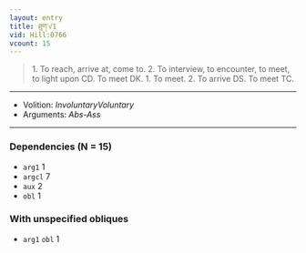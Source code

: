 ```yaml
---
layout: entry
title: ཐུག་√1
vid: Hill:0766
vcount: 15
---
```

> 1\. To reach, arrive at, come to\. 2\. To interview, to encounter, to meet, to light upon CD\. To meet DK\. 1\. To meet\. 2\. To arrive DS\. To meet TC\.

---
* Volition: _InvoluntaryVoluntary_
* Arguments: _Abs-Ass_

---

### Dependencies (N = 15)
* `arg1` 1
* `argcl` 7
* `aux` 2
* `obl` 1


### With unspecified obliques
* `arg1` `obl` 1
